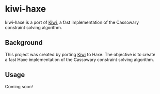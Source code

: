 # kiwi-haxe

kiwi-haxe is a port of [Kiwi](https://github.com/nucleic/kiwi), a fast implementation of the Cassowary constraint solving algorithm.

## Background

This project was created by porting [Kiwi](https://github.com/nucleic/kiwi) to Haxe. The objective is to create a fast Haxe implementation of the Cassowary constraint solving algorithm.
	
## Usage

Coming soon!
